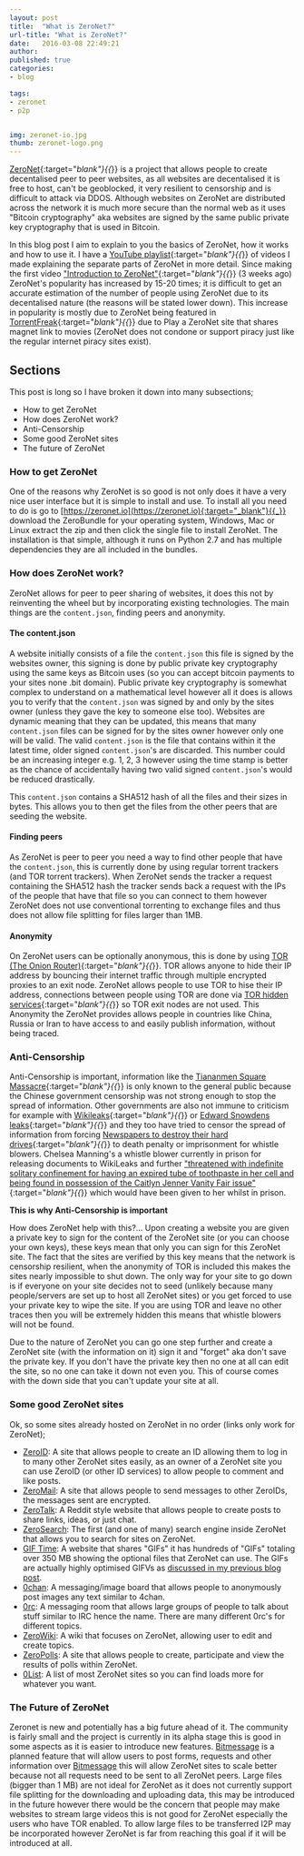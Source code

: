 ```yaml
---
layout: post
title:  "What is ZeroNet?"
url-title: "What is ZeroNet?"
date:   2016-03-08 22:49:21
author:
published: true
categories:
- blog

tags:
- zeronet
- p2p


img: zeronet-io.jpg
thumb: zeronet-logo.png
---
```

[ZeroNet](https://zeronet.io){:target="_blank"}{{_}} is a project that allows people to create decentalised peer to peer websites, as all websites are decentalised it is free to host, can't be geoblocked, it very resilient to censorship and is difficult to attack via DDOS. Although websites on ZeroNet are distributed across the network it is much more secure than the normal web as it uses "Bitcoin cryptography" aka websites are signed by the same public private key cryptography that is used in Bitcoin.
<!--more-->

In this blog post I aim to explain to you the basics of ZeroNet, how it works and how to use it. I have a [YouTube playlist](https://www.youtube.com/playlist?list=PLgFqcJDOq2q5orC1U4IvDBMpjezKt-X4E){:target="_blank"}{{_}} of videos I made explaining the separate parts of ZeroNet in more detail. Since making the first video ["Introduction to ZeroNet"](https://www.youtube.com/watch?v=NVg3s9bFQ0w&index=1&list=PLgFqcJDOq2q5orC1U4IvDBMpjezKt-X4E){:target="_blank"}{{_}} (3 weeks ago) ZeroNet's popularity has increased by 15-20 times; it is difficult to get an accurate estimation of the number of people using ZeroNet due to its decentalised nature (the reasons will be stated lower down). This increase in popularity is mostly due to ZeroNet being featured in [TorrentFreak](https://torrentfreak.com/play-p2p-impossible-shutdown-160301/){:target="_blank"}{{_}} due to Play a ZeroNet site that shares magnet link to movies (ZeroNet does not condone or support piracy just like the regular internet piracy sites exist).

## Sections
This post is long so I have broken it down into many subsections;

 * How to get ZeroNet
 * How does ZeroNet work?
 * Anti-Censorship
 * Some good ZeroNet sites
 * The future of ZeroNet

### How to get ZeroNet
One of the reasons why ZeroNet is so good is not only does it have a very nice user interface but it is simple to install and use. To install all you need to do is go to [https://zeronet.io](https://zeronet.io){:target="_blank"}{{_}} download the ZeroBundle for your operating system, Windows, Mac or Linux extract the zip and then click the single file to install ZeroNet. The installation is that simple, although it runs on Python 2.7 and has multiple dependencies they are all included in the bundles.

### How does ZeroNet work?
ZeroNet allows for peer to peer sharing of websites, it does this not by reinventing the wheel but by incorporating existing technologies. The main things are the `content.json`, finding peers and anonymity.

#### The content.json
A website initially consists of a file the `content.json` this file is signed by the websites owner, this signing is done by public private key cryptography using the same keys as Bitcoin uses (so you can accept bitcoin payments to your sites none .bit domain). Public private key cryptography is somewhat complex to understand on a mathematical level however all it does is allows you to verify that the `content.json` was signed by and only by the sites owner (unless they gave the key to someone else too). Websites are dynamic meaning that they can be updated, this means that many `content.json` files can be signed for by the sites owner however only one will be valid. The valid `content.json` is the file that contains within it the latest time, older signed `content.json`'s are discarded. This number could be an increasing integer e.g. 1, 2, 3 however using the time stamp is better as the chance of accidentally having two valid signed `content.json`'s would be reduced drastically.

This `content.json` contains a SHA512 hash of all the files and their sizes in bytes. This allows you to then get the files from the other peers that are seeding the website.

#### Finding peers
As ZeroNet is peer to peer you need a way to find other people that have the `content.json`, this is currently done by using regular torrent trackers (and TOR torrent trackers). When ZeroNet sends the tracker a request containing the SHA512 hash the tracker sends back a request with the IPs of the people that have that file so you can connect to them however ZeroNet does not use conventional torrenting to exchange files and thus does not allow file splitting for files larger than 1MB.

#### Anonymity
On ZeroNet users can be optionally anonymous, this is done by using [TOR (The Onion Router)](https://www.torproject.org/){:target="_blank"}{{_}}. TOR allows anyone to hide their IP address by bouncing their internet traffic through multiple encrypted proxies to an exit node. ZeroNet allows people to use TOR to hise their IP address, connections between people using TOR are done via [TOR hidden services](https://www.torproject.org/docs/hidden-services.html.en){:target="_blank"}{{_}} so TOR exit nodes are not used. This Anonymity the ZeroNet provides allows people in countries like China, Russia or Iran to have access to and easily publish information, without being traced.

### Anti-Censorship
Anti-Censorship is important, information like the [Tiananmen Square Massacre](https://en.wikipedia.org/wiki/Tiananmen_Square_protests_of_1989){:target="_blank"}{{_}} is only known to the general public because the Chinese government censorship was not strong enough to stop the spread of information. Other governments are also not immune to criticism for example with [Wikileaks](https://en.wikipedia.org/wiki/WikiLeaks){:target="_blank"}{{_}} or [Edward Snowdens leaks](https://en.wikipedia.org/wiki/Edward_Snowden){:target="_blank"}{{_}} and they too have tried to censor the spread of information from forcing [Newspapers to destroy their hard drives](http://www.theguardian.com/uk-news/2014/jan/31/footage-released-guardian-editors-snowden-hard-drives-gchq){:target="_blank"}{{_}} to death penalty or imprisonment for whistle blowers. Chelsea Manning's a whistle blower currently in prison for releasing documents to WikiLeaks and further ["threatened with indefinite solitary confinement for having an expired tube of toothpaste in her cell and being found in possession of the Caitlyn Jenner Vanity Fair issue"](http://www.theguardian.com/us-news/2015/aug/12/chelsea-manning-solitary-confinement-toothpaste-army){:target="_blank"}{{_}} which would have been given to her whilst in prison.

**This is why Anti-Censorship is important**

How does ZeroNet help with this?... Upon creating a website you are given a private key to sign for the content of the ZeroNet site (or you can choose your own keys), these keys mean that only you can sign for this ZeroNet site. The fact that the sites are verified by this key means that the network is censorship resilient, when the anonymity of TOR is included this makes the sites nearly impossible to shut down. The only way for your site to go down is if everyone on your site decides not to seed (unlikely because many people/servers are set up to host all ZeroNet sites) or you get forced to use your private key to wipe the site. If you are using TOR and leave no other traces then you will be extremely hidden this means that whistle blowers will not be found.

Due to the nature of ZeroNet you can go one step further and create a ZeroNet site (with the information on it) sign it and "forget" aka don't save the private key. If you don't have the private key then no one at all can edit the site, so no one can take it down not even you. This of course comes with the down side that you can't update your site at all.

### Some good ZeroNet sites

Ok, so some sites already hosted on ZeroNet in no order (links only work for ZeroNet);

* [ZeroID](http://127.0.0.1:43110/zeroid.bit/): A site that allows people to create an ID allowing them to log in to many other ZeroNet sites easily, as an owner of a ZeroNet site you can use ZeroID (or other ID services) to allow people to comment and like posts.
* [ZeroMail](http://127.0.0.1:43110/Mail.ZeroNetwork.bit/): A site that allows people to send messages to other ZeroIDs, the messages sent are encrypted.
* [ZeroTalk](http://127.0.0.1:43110/Talk.ZeroNetwork.bit/): A Reddit style website that allows people to create posts to share links, ideas, or just chat.
* [ZeroSearch](http://127.0.0.1:43110/zerosearch.bit/): The first (and one of many) search engine inside ZeroNet that allows you to search for sites on ZeroNet.
* [GIF Time](http://127.0.0.1:43110/1Gif7PqWTzVWDQ42Mo7np3zXmGAo3DXc7h/): A website that shares "GIFs" it has hundreds of "GIFs" totaling over 350 MB showing the optional files that ZeroNet can use. The GIFs are actually highly optimised GIFVs as [discussed in my previous blog post](/blog/image-formats-and-when-to-use-them).
* [0chan](http://127.0.0.1:43110/0chan.bit/): A messaging/image board that allows people to anonymously post images any text similar to 4chan.
* [0rc](http://127.0.0.1:43110/1CjR14fofbRJ54oj8A7rAfWpzpLawdP5uc/): A messaging room that allows large groups of people to talk about stuff similar to IRC hence the name. There are many different 0rc's for different topics.
* [ZeroWiki](http://127.0.0.1:43110/138R53t3ZW7KDfSfxVpWUsMXgwUnsDNXLP/): A wiki that focuses on ZeroNet, allowing user to edit and create topics.
* [ZeroPolls](http://127.0.0.1:43110/ZeroPolls.bit/): A site that allows people to create, participate and view the results of polls within ZeroNet.
* [0List](http://127.0.0.1:43110/0list.bit/?Home): A list of most ZeroNet sites so you can find loads more for whatever you want.

### The Future of ZeroNet
Zeronet is new and potentially has a big future ahead of it. The community is fairly small and the project is currently in its alpha stage this is good in some aspects as it is easier to introduce new features. [Bitmessage](https://bitmessage.org/wiki/Main_Page) is a planned feature that will allow users to post forms, requests and other information over [Bitmessage](https://bitmessage.org/wiki/Main_Page) this will allow ZeroNet sites to scale better because not all requests need to be sent to all ZeroNet peers. Large files (bigger than 1 MB) are not ideal for ZeroNet as it does not currently support file splitting for the downloading and uploading data, this may be introduced in the future however there would be the concern that people may make websites to stream large videos this is not good for ZeroNet especially the users who have TOR enabled. To allow large files to be transferred I2P may be incorporated however ZeroNet is far from reaching this goal if it will be introduced at all.
